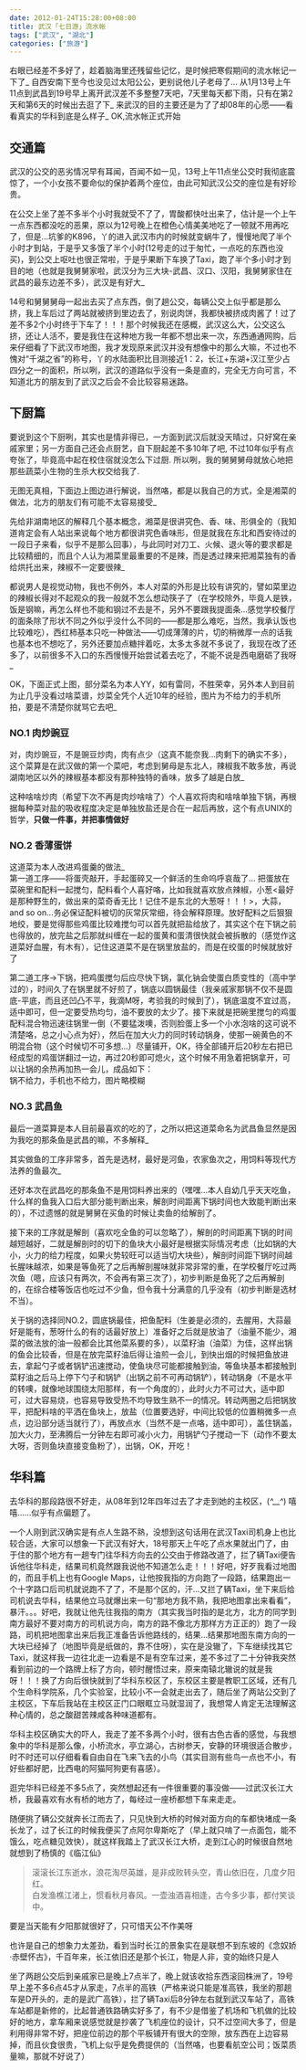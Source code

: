 ```yaml
---
date: 2012-01-24T15:28:00+08:00
title: 武汉「七日游」流水帐
tags: ["武汉", "湖北"]
categories: ["旅游"]
---
```


右眼已经差不多好了，趁着脑海里还残留些记忆，是时候把寒假期间的流水帐记一下了_ 自西安南下至今也没见过太阳公公，更别说他儿子老母了... 从1月13号上午11点到武昌到19号早上离开武汉差不多整整7天吧，7天里每天都下雨，只有在第2天和第6天的时候出去逛了下_ 来武汉的目的主要还是为了了却08年的心愿——看看真实的华科到底是么样子_ OK,流水帐正式开始

## 交通篇

武汉的公交的恶劣情况早有耳闻，百闻不如一见，13号上午11点坐公交时我彻底震惊了，一个小女孩不要命似的保护着两个座位，由此可知武汉公交的座位是有好珍贵。

在公交上坐了差不多半个小时我就受不了了，胃酸都快吐出来了，估计是一个上午一点东西都没吃的恶果，原以为12号晚上在橙色心情美美地吃了一顿就不用再吃了，但是...坑爹的K896，丫的进入武汉市内的时候就变蜗牛了，慢慢地爬了半个小时才到站，于是乎又多饿了半个小时(12号走的过于匆忙，一点吃的东西也没买)，到公交上呕吐也很正常啦，于是乎果断下车换了Taxi，跑了半个多小时才到目的地（也就是我舅舅家啦，武汉分为三大块-武昌、汉口、汉阳，我舅舅家住在武昌的最东边差不多），武汉是有好大_

14号和舅舅舅母一起出去买了点东西，倒了趟公交，每辆公交上似乎都是那么挤，我上车后过了两站就被挤到里边去了，别说肉饼，我都快被挤成肉酱了！过了差不多2个小时终于下车了！！！那个时候我还在感概，武汉这么大，公交这么挤，还让人活不，要是我住在这种地方我一年都不想出来一次，东西通通网购，后来仔细看了下武汉市地图，我才发现原来武汉并没有想像中的那么大嘛，不过也不愧对“千湖之省”的称号，丫的水陆面积比目测接近1：2，长江+东湖+汉江至少占四分之一的面积，所以咧，武汉的道路似乎没有一条是直的，完全无方向可言，不知道北方的朋友到了武汉之后会不会比较容易迷路。

## 下厨篇

要说到这个下厨咧，其实也是情非得已，一方面到武汉后就没天晴过，只好窝在亲戚家里；另一方面自己还会点厨艺，自下厨起差不多10年了吧, 不过10年似乎有点夸张了，毕竟高中起在校住宿就没怎么下过厨. 所以咧，我的舅舅舅母就放心地把那些蔬菜小生物的生杀大权交给我了.

无图无真相，下面边上图边进行解说，当然咯，都是以我自己的方式，全是湘菜的做法，北方的朋友们有可能不太容易接受_

先给非湖南地区的解释几个基本概念，湘菜是很讲究色、香、味、形俱全的（我知道肯定会有人站出来说每个地方都很讲究色香味形，但是就我在东北和西安待过的一段日子来看，似乎不是那么回事），与此同时对刀工、火候、退火等的要求都是比较精细的，而且个人认为湘菜里最重要的不是辣，而是透过辣来把湘菜独有的香给烘托出来，辣椒不一定要很辣_

都说男人是视觉动物，我也不例外，本人对菜的外形是比较有讲究的，譬如菜里边的辣椒长得对不起观众的我一般就不怎么想动筷子了（在学校除外，毕竟人是铁，饭是钢嘛，再怎么样也不能和钢过不去是不，另外不要跟我提面条...感觉学校餐厅的面条除了形状不同之外似乎没什么不同的——都是那么难吃，当然，我承认饭也比较难吃），西红柿基本只吃一种做法——切成薄薄的片，切的稍微厚一点的话我也基本也不想吃了，另外还要加点糖拌着吃，太多太多就不多说了，我现在改了还多了，以前很多不入口的东西慢慢开始尝试着去吃了，不能不说是西电磨砺了我呀_

OK，下面正式上图，部分菜名为本人YY，如有雷同，不胜荣幸，另外本人到目前为止几乎没看过啥菜谱，炒菜全凭个人近10年的经验，图片为不给力的手机所拍，要是不清楚你就骂它去吧_

### NO.1 肉炒豌豆

对，肉炒豌豆，不是豌豆炒肉，肉有点少（这真不能奈我...肉剩下的确实不多），这个菜算是在武汉做的第一个菜吧，考虑到舅母是东北人，辣椒我不敢多放，再说湖南地区以外的辣椒基本都没有那种独特的香味，放多了越是白放_

这种啥啥炒肉（希望下次不再是肉炒啥啥了）个人喜欢将肉和啥啥单独下锅，再根据每种菜对盐的吸收程度决定是单独放盐还是合在一起后再放，这个有点UNIX的哲学，<strong>只做一件事，并把事情做好</strong>

### NO.2 香薄蛋饼

这道菜为本人改进鸡蛋羹的做法_<br />
第一道工序——将蛋壳敲开，手起蛋碎又一个鲜活的生命呜呼哀哉了... 把蛋放在菜碗里和配料一起搅匀，配料看个人喜好咯，比如我就喜欢放点辣椒，小葱&lt;最好是那种野生的，做出来的菜奇香无比！记住不是东北的大葱呀！！！&gt;，大蒜，and so on...务必保证配料被切的灰常灰常细，待会解释原理。放好配料之后狠狠地绞，要是觉得那些鸡蛋比较难搅匀可以首先就把盐给放了，其实这个在下锅之前也得放的，放完盐之后那就纠缠在一起的蛋黄和蛋清很快就会被拆散的（感觉作这道菜好血腥，有木有），记住这道菜不是在锅里放盐的，而是在绞蛋的时候就放好了

第二道工序-&gt;下锅，把鸡蛋搅匀后应尽快下锅，氯化钠会使蛋白质变性的（高中学过的），时间久了在锅里就不好煎了，锅底以圆锅最佳（我亲戚家那锅不仅不是圆底-平底，而且还凹凸不平，我滴M呀，考验我的时候到了），锅底温度不宜过高，适中即可，但一定要受热均匀，油不要放的太少了。接下来就是把碗里搅匀的鸡蛋配料混合物迅速往锅里一倒（不要猛泼噢，否则脸蛋上多一个小水泡啥的这可说不清楚咯，总之小心点为好），然后在加大火力的同时转动锅身，使那一碗黄色的不明混合物（这个时候切不可多想...）尽量铺开，OK，待全部铺开后20秒左右把已经成型的鸡蛋饼翻过一边，再过20秒即可熄火，这个时候不用急着把锅拿开，可以让锅的余热再加热一会儿，成品如下：<br />
锅不给力，手机也不给力，图片略模糊

### NO.3 武昌鱼

最后一道菜算是本人目前最喜欢的吃的了，之所以把这道菜命名为武昌鱼显然是因为我吃的那条鱼是武昌的嘛，不多解释_

其实做鱼的工序非常多，首先是选材，最好是河鱼，农家鱼次之，用饲料等现代方法养的鱼最次_

还好本次在武昌吃的那条鱼不是用饲料养出来的（嘿嘿...本人自幼几乎天天吃鱼，什么样的鱼我入口后大部分能判断出来，解剖时间距离下锅时间也大致能判断出来的），不过遗憾的就是舅舅在买鱼的时候让卖鱼的给解剖了。

接下来的工序就是解剖（喜欢吃全鱼的可以忽略了），解剖的时间距离下锅的时间越短越好，二就是解剖时的切下的鱼块大小最好是根据实际情况考虑（比如锅的大小，火力的给力程度，如果火势较旺可以适当切大块些），解剖时间距下锅时间越长腥味越浓，如果是等鱼死了之后再解剖腥味就非常非常的重，在学校餐厅吃过两次鱼（嗯，应该只有两次，不会再有第三次了），初步判断是鱼死了之后再解剖的，在综合楼等饭店也吃过不少鱼，但令我十分满意的几乎没有（初步判断是选材不当）。

关于锅的选择同NO.2，圆底锅最佳，把鱼配料（生姜是必须的，去腥用，大蒜最好是能有，葱呀什么的有的话最好放上）准备好之后就是放油了（油量不能少，湘菜的做法放的油一般都会比其他菜系要的多），以菜籽油（油菜）为佳，这样出锅的鱼会比较香，但是在放完菜籽油后得让油煎一会儿，到快出烟的时候把鱼放进去，拿起勺子或者锅铲迅速搅动，使鱼块尽可能都接触到油，等鱼块基本都接触到菜籽油之后马上停下勺子和锅铲（出锅之前不可再动锅铲），转动锅身（不是水平的转噢，就像地球围绕太阳那样，有一个角度的），此时火力不可过大，适中即可，过大容易烧，也容易导致受热不均导致生熟不一的情况。转动两圈之后把锅放平，把配料啥的平洒在鱼块上，放盐（位置要选好，中间比较低的位置稍微多一点点，边沿部分适当就行了），再放点水（当然不是一点咯，适中即可），盖住锅盖，加大火力，至沸腾后一分钟左右即可减小火力，用锅铲勺子搅动一下（动作不要太大呀，否则鱼块直接变鱼粉了），出锅，OK，开吃！

## 华科篇

去华科的那段路很不好走，从08年到12年四年过去了才走到她的主校区，(*^__^*) 嘻嘻……似乎有点偏题了。

一个人刚到武汉确实是有点人生路不熟，没想到这句话用在武汉Taxi司机身上也比较合适，大家可以想象一下武汉有好大，18号那天上午吃了点水果就出门了，由于住的那个地方有一趟专门往华科方向去的公交由于修路改道了，拦了辆Taxi便告诉他往华科走，结果司机竟然跟我说他不知道怎么走！！！好吧，好歹我看过地图的，而且手机上也有Google Maps，让他按我指的方向跑了一段路，结果跑出一个十字路口后司机就说跑不了了，不是那个区的，汗...又拦了辆Taxi，坐下来后给司机说去华科，结果他立马就爆出来一句“那地方我不熟，我把地图拿出来看看”，暴汗。。。好吧，我就让他先往我指的南方（其实我当时指的是北方，北方的同学到南方最好不要对南方的司机说方向，南方的路不像北方那样方方正正的）跑了一段路，司机把地图拿出来后我正准备告诉他路线的，结果...结果那地图东南方向的一大块已经掉了（地图毕竟是纸做的，靠不住呀），实在是没辙了，下车继续找其它Taxi，就这样我一边往北走一边看是不是有空车过来，差不多过了二十分钟我突然看到前边的一个路牌上标了方向，顿时醒悟过来，原来南辕北辙说的就是我呀！！！换了方向后很快就到了华科东校区了，东校区主要是教职工区域，还有几个生命科学院系，几个实验室，比较小不一会就走出去了，随后坐了两站公交到了主校区，下车后我站在主校区正门口眼眶立马就湿润了，我想常人肯定无法理解这种心情的，总之酸甜苦辣咸各种味道都有。

华科主校区确实大的吓人，我走了差不多两个小时，很有古色古香的感觉，与我想象中的华科是那么像，小桥流水，亭立湖心，古树参天，安静的环境很适合散步，时不时还可以仔细看看自由自在飞来飞去的小鸟（其实目测有些鸟一点也不小，有好些都好肥，比西电的阿猫阿狗更有喜感）。

逛完华科已经差不多5点了，突然想起还有一件很重要的事没做——过武汉长江大桥，我最喜欢有水有桥的地方了，每经过一座桥都想下车来走走。

随便挑了辆公交就奔长江而去了，只见快到大桥的时候对面方向的车都快堵成一条长龙了，过了长江的时候我便买了点阿尔卑斯吃了（早上就只啃了一点面包，能不饿么，吃点糖见效快），就这样我踏上了武汉长江大桥，走到江心的时候很自然地就想到了杨慎的《临江仙》

> 滚滚长江东逝水，浪花淘尽英雄，是非成败转头空，青山依旧在，几度夕阳红。  
> 白发渔樵江渚上，惯看秋月春风。一壶浊酒喜相逢，古今多少事，都付笑谈中。

要是当天能有夕阳那就很好了，只可惜天公不作美呀

也许是自己的想象力太差劲，看到当时长江的景象实在是联想不到东坡的《念奴娇·赤壁怀古》，千百年来，长江依旧还是那个长江，物是人非，变的始终只是人

坐了两趟公交后到亲戚家已是晚上7点半了，晚上就该收拾东西滚回株洲了，19号早上差不多6点45才从家走，7点半的高铁（严格来说只能是准高铁，我坐的那趟车是D开头的，走的是武广高铁），拦了辆Taxi后8分钟左右就到武汉车站了，高铁车站都是新修的，比起普通铁路确实好多了，有不少是借鉴了机场和飞机做的比较好的地方，拿车厢来说感觉就是抄袭了飞机座位的设计，只不过空间大多了，但是利用得非常不好，把座位前边的那个平板铺开有很大的空隙，放东西在上边容易掉，而且伙食很贵，飞机上似乎是免费提供的（当然咯，也要看航空公司；饭菜质量嘛，那就不好说了）